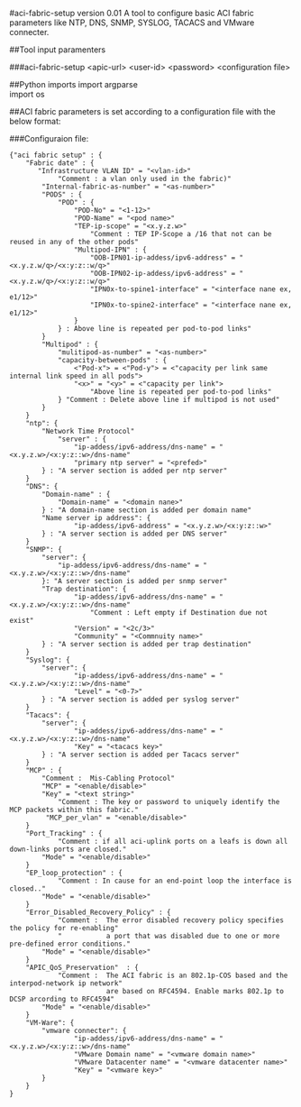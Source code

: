 #aci-fabric-setup version 0.01
A tool to configure basic ACI fabric parameters like NTP, DNS, SNMP, SYSLOG, TACACS and VMware connecter.
##Tool input paramenters

###aci-fabric-setup \<apic-url> \<user-id> \<password> \<configuration file>##Python imports
import argparse  
import os##ACI fabric parameters is set according to a configuration file with the below format:
###Configuraion file:

	{"aci fabric setup" : {
		"Fabric date" : {
		   "Infrastructure VLAN ID" = "<vlan-id>"
		   		"Comment : a vlan only used in the fabric)"
		   	"Internal-fabric-as-number" = "<as-number>" 
			"PODS" : {
				"POD" : {
					"POD-No" = "<1-12>"
					"POD-Name" = "<pod name>"
					"TEP-ip-scope" = "<x.y.z.w>"
						"Comment : TEP IP-Scope a /16 that not can be reused in any of the other pods"
					"Multipod-IPN" : {
						"OOB-IPN01-ip-addess/ipv6-address" = "<x.y.z.w/q>/<x:y:z::w/q>"
						"OOB-IPN02-ip-addess/ipv6-address" = "<x.y.z.w/q>/<x:y:z::w/q>"
						"IPN0x-to-spine1-interface" = "<interface nane ex, e1/12>"
						"IPN0x-to-spine2-interface" = "<interface nane ex, e1/12>"
					} 
				} : Above line is repeated per pod-to-pod links"
			}
			"Multipod" : {
			  	"mulitipod-as-number" = "<as-number>" 
				"capacity-between-pods" : { 
					<"Pod-x"> = <"Pod-y"> = <"capacity per link same internal link speed in all pods">
					"<x>" = "<y>" = <"capacity per link">
						"Above line is repeated per pod-to-pod links"
				} "Comment : Delete above line if multipod is not used"
			}
		}
		"ntp": {
			"Network Time Protocol"
				"server" : { 
      				"ip-addess/ipv6-address/dns-name" = "<x.y.z.w>/<x:y:z::w>/dns-name"
      				"primary ntp server" = "<prefed>"
      		} : "A server section is added per ntp server"
     	}
		"DNS": {
			"Domain-name" : {
				"Domain-name" = "<domain nane>"
			} : "A domain-name section is added per domain name"
			"Name server ip address": { 
      				"ip-addess/ipv6-address" = "<x.y.z.w>/<x:y:z::w>"
    		} : "A server section is added per DNS server"
    	}
    	"SNMP": {
			"server": { 
      			"ip-addess/ipv6-address/dns-name" = "<x.y.z.w>/<x:y:z::w>/dns-name"
    		}: "A server section is added per snmp server"
			"Trap destination": {
      				"ip-addess/ipv6-address/dns-name" = "<x.y.z.w>/<x:y:z::w>/dns-name"
						"Comment : Left empty if Destination due not exist"
					"Version" = "<2c/3>"
					"Community" = "<Commnuity name>"
    		} : "A server section is added per trap destination"
    	}
		"Syslog": {
			"server": { 
      				"ip-addess/ipv6-address/dns-name" = "<x.y.z.w>/<x:y:z::w>/dns-name"
					"Level" = "<0-7>"
    		} : "A server section is added per syslog server"
    	}
		"Tacacs": {
			"server": { 
      				"ip-addess/ipv6-address/dns-name" = "<x.y.z.w>/<x:y:z::w>/dns-name"
					"Key" = "<tacacs key>"
    		} : "A server section is added per Tacacs server"
    	} 
		"MCP" : {
			"Comment :  Mis-Cabling Protocol" 
			"MCP" = "<enable/disable>"
			"Key" = "<text string>"
				"Comment : The key or password to uniquely identify the MCP packets within this fabric."
			 "MCP_per_vlan" = "<enable/disable>"
		}
		"Port_Tracking" : {
				"Comment : if all aci-uplink ports on a leafs is down all down-links ports are closed."
			"Mode" = "<enable/disable>"
		}
		"EP_loop_protection" : {
				"Comment : In cause for an end-point loop the interface is closed.."
			"Mode" = "<enable/disable>"
		}
		"Error_Disabled_Recovery_Policy" : {
				"Comment : 	The error disabled recovery policy specifies the policy for re-enabling"
				"			a port that was disabled due to one or more pre-defined error conditions."
			"Mode" = "<enable/disable>"
		}
 		"APIC_QoS_Preservation"	 : {
				"Comment :	The ACI fabric is an 802.1p-COS based and the interpod-network ip network"
				"			are based on RFC4594. Enable marks 802.1p to DCSP arcording to RFC4594"
			"Mode" = "<enable/disable>"
		}	
		"VM-Ware": {
			"vmware connecter": { 
      				"ip-addess/ipv6-address/dns-name" = "<x.y.z.w>/<x:y:z::w>/dns-name"
					"VMware Domain name" = "<vmware domain name>"
					"VMware Datacenter name" = "<vmware datacenter name>"
					"Key" = "<vmware key>"
    		}
    	}
    }